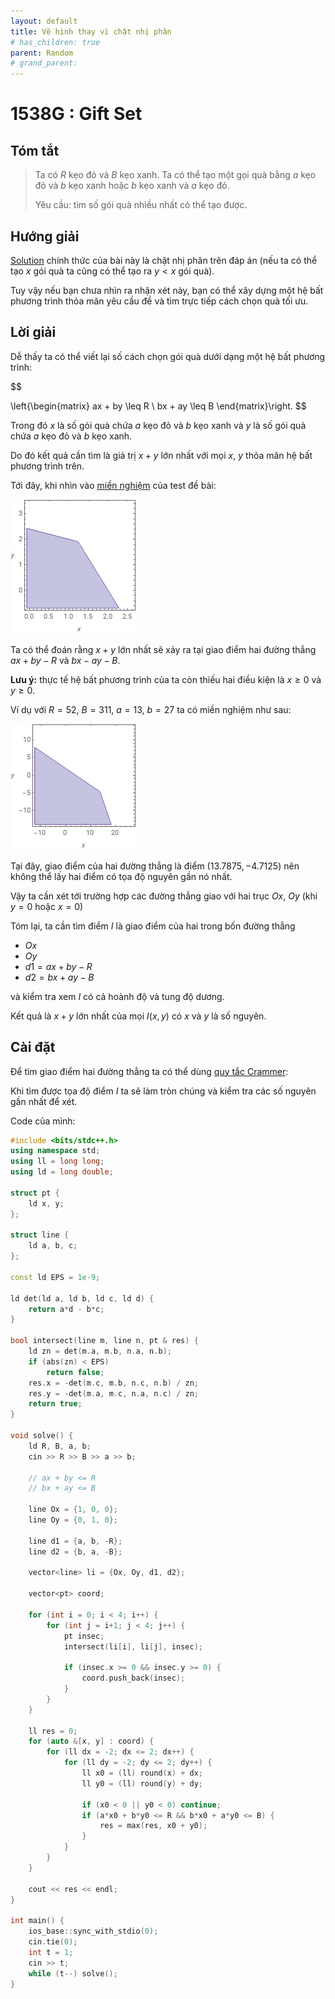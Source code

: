 ```yaml
---
layout: default
title: Vẽ hình thay vì chặt nhị phân
# has_children: true
parent: Random
# grand_parent: 
---
```


# 1538G : Gift Set

## Tóm tắt
> Ta có $R$ kẹo đỏ và $B$ kẹo xanh. Ta có thể tạo một gọi quà bằng $a$ kẹo đỏ và $b$ kẹo xanh hoặc $b$ kẹo xanh và $a$ kẹo đỏ. 
>
> Yêu cầu: tìm số gói quà nhiều nhất cỏ thể tạo được.

## Hướng giải
[Solution](https://codeforces.com/blog/entry/91637) chính thức của bài này là chặt nhị phân trên đáp án (nếu ta có thể tạo $x$ gói quà ta cũng có thể tạo ra $y < x$ gói quà). 

Tuy vậy nếu bạn chưa nhìn ra nhận xét này, bạn có thể xây dựng một hệ bất phương trình thỏa mãn yêu cầu đề và tìm trực tiếp cách chọn quà tối ưu.

## Lời giải
Dễ thấy ta có thể viết lại số cách chọn gói quà dưới dạng một hệ bất phương trình:

$$

\left\{\begin{matrix}
ax + by \leq R
\\ 
bx + ay \leq B
\end{matrix}\right.
$$

Trong đó $x$ là số gói quà chứa $a$ kẹo đỏ và $b$ kẹo xanh và $y$ là số gói quà chứa $a$ kẹo đỏ và $b$ kẹo xanh.

Do đó kết quả cần tìm là giá trị $x+y$ lớn nhất với mọi $x$, $y$ thỏa mãn hệ bất phương trình trên.

Tới đây, khi nhìn vào [miền nghiệm](https://www.wolframalpha.com/input?i2d=true&i=5x+%2B+2y+%3C%3D+10+and+2x+%2B+5y+%3C%3D+12) của test đề bài:

![test0](../../assets/image/1538Gtest0.gif)

Ta có thể đoán rằng $x+y$ lớn nhất sẽ xảy ra tại giao điểm hai đường thẳng $ax+by-R$ và $bx-ay-B$.

**Lưu ý:** thực tế hệ bất phương trình của ta còn thiếu hai điều kiện là $x \geq 0$ và $y \geq 0$.

Ví dụ với $R = 52$, $B = 311$, $a = 13$, $b = 27$ ta có miền nghiệm như sau: 

![test1](../../assets/image/1538Gtest1.gif)

Tại đây, giao điểm của hai đường thẳng là điểm $(13.7875, -4.7125)$ nên không thể lấy hai điểm có tọa độ nguyên gần nó nhất.

Vậy ta cần xét tới trường hợp các đường thẳng giao với hai trục $Ox$, $Oy$ (khi $y= 0$ hoặc $x = 0$)

Tóm lại, ta cần tìm điểm $I$ là giao điểm của hai trong bốn đường thẳng
- $Ox$
- $Oy$
- $d1 = ax+by-R$
- $d2 = bx+ay-B$

và kiểm tra xem $I$ có cả hoành độ và tung độ dương.

Kết quả là $x+y$ lớn nhất của mọi $I(x,y)$ có $x$ và $y$ là số nguyên.

## Cài đặt

Để tìm giao điểm hai đường thẳng ta có thể dùng [quy tắc Crammer](https://en.wikipedia.org/wiki/Cramer%27s_rule#Explicit_formulas_for_small_systems): 

Khi tìm được tọa độ điểm $I$ ta sẽ làm tròn chúng và kiểm tra các số nguyên gần nhất để xét.

Code của mình:
```cpp
#include <bits/stdc++.h>
using namespace std;
using ll = long long;
using ld = long double;

struct pt {
    ld x, y;
};

struct line {
    ld a, b, c;
};

const ld EPS = 1e-9;

ld det(ld a, ld b, ld c, ld d) {
    return a*d - b*c;
}

bool intersect(line m, line n, pt & res) {
    ld zn = det(m.a, m.b, n.a, n.b);
    if (abs(zn) < EPS)
        return false;
    res.x = -det(m.c, m.b, n.c, n.b) / zn;
    res.y = -det(m.a, m.c, n.a, n.c) / zn;
    return true;
}

void solve() {
    ld R, B, a, b;
    cin >> R >> B >> a >> b;

    // ax + by <= R
    // bx + ay <= B

    line Ox = {1, 0, 0};
    line Oy = {0, 1, 0};

    line d1 = {a, b, -R};
    line d2 = {b, a, -B};

    vector<line> li = {Ox, Oy, d1, d2};

    vector<pt> coord;

    for (int i = 0; i < 4; i++) {
        for (int j = i+1; j < 4; j++) {
            pt insec;
            intersect(li[i], li[j], insec);

            if (insec.x >= 0 && insec.y >= 0) {
                coord.push_back(insec);
            }
        }
    }

    ll res = 0;
    for (auto &[x, y] : coord) {
        for (ll dx = -2; dx <= 2; dx++) {
            for (ll dy = -2; dy <= 2; dy++) {
                ll x0 = (ll) round(x) + dx;
                ll y0 = (ll) round(y) + dy;

                if (x0 < 0 || y0 < 0) continue;
                if (a*x0 + b*y0 <= R && b*x0 + a*y0 <= B) {
                    res = max(res, x0 + y0);
                }
            }
        }
    }

    cout << res << endl;
}

int main() {
    ios_base::sync_with_stdio(0);
    cin.tie(0);
    int t = 1;
    cin >> t;
    while (t--) solve();
}
```